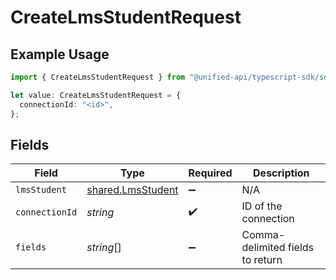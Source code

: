 # CreateLmsStudentRequest

## Example Usage

```typescript
import { CreateLmsStudentRequest } from "@unified-api/typescript-sdk/sdk/models/operations";

let value: CreateLmsStudentRequest = {
  connectionId: "<id>",
};
```

## Fields

| Field                                                         | Type                                                          | Required                                                      | Description                                                   |
| ------------------------------------------------------------- | ------------------------------------------------------------- | ------------------------------------------------------------- | ------------------------------------------------------------- |
| `lmsStudent`                                                  | [shared.LmsStudent](../../../sdk/models/shared/lmsstudent.md) | :heavy_minus_sign:                                            | N/A                                                           |
| `connectionId`                                                | *string*                                                      | :heavy_check_mark:                                            | ID of the connection                                          |
| `fields`                                                      | *string*[]                                                    | :heavy_minus_sign:                                            | Comma-delimited fields to return                              |